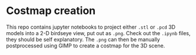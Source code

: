 # Costmap creation

This repo contains jupyter notebooks to project either `.stl` or `.pcd` 3D models into a 2-D birdseye view, put out as `.png`. Check out the `.ipynb` files, they should be self explanatory. The `.png` can then be manually postprocessed using GIMP to create a costmap for the 3D scene.